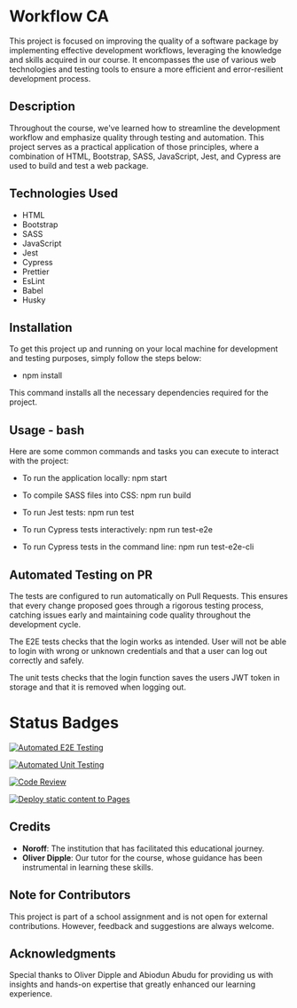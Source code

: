 # Workflow CA

This project is focused on improving the quality of a software package by implementing effective development workflows, leveraging the knowledge and skills acquired in our course. It encompasses the use of various web technologies and testing tools to ensure a more efficient and error-resilient development process.

## Description

Throughout the course, we've learned how to streamline the development workflow and emphasize quality through testing and automation. This project serves as a practical application of those principles, where a combination of HTML, Bootstrap, SASS, JavaScript, Jest, and Cypress are used to build and test a web package.

## Technologies Used

- HTML
- Bootstrap
- SASS
- JavaScript
- Jest
- Cypress
- Prettier
- EsLint
- Babel
- Husky

## Installation

To get this project up and running on your local machine for development and testing purposes, simply follow the steps below:

- npm install

This command installs all the necessary dependencies required for the project.

## Usage - bash

Here are some common commands and tasks you can execute to interact with the project:

- To run the application locally: npm start

- To compile SASS files into CSS: npm run build

- To run Jest tests: npm run test

- To run Cypress tests interactively: npm run test-e2e

- To run Cypress tests in the command line: npm run test-e2e-cli

## Automated Testing on PR

The tests are configured to run automatically on Pull Requests. This ensures that every change proposed goes through a rigorous testing process, catching issues early and maintaining code quality throughout the development cycle.

The E2E tests checks that the login works as intended. User will not be able to login with wrong or unknown credentials and that a user can log out correctly and safely.

The unit tests checks that the login function saves the users JWT token in storage and that it is removed when logging out.

# Status Badges

[![Automated E2E Testing](https://github.com/Spookyrumble/Workflow-CA/actions/workflows/E2E-test.yml/badge.svg)](https://github.com/Spookyrumble/Workflow-CA/actions/workflows/E2E-test.yml)

[![Automated Unit Testing](https://github.com/Spookyrumble/Workflow-CA/actions/workflows/unit-test.yml/badge.svg)](https://github.com/Spookyrumble/Workflow-CA/actions/workflows/unit-test.yml)

[![Code Review](https://github.com/Spookyrumble/Workflow-CA/actions/workflows/gpt.yml/badge.svg)](https://github.com/Spookyrumble/Workflow-CA/actions/workflows/gpt.yml)

[![Deploy static content to Pages](https://github.com/Spookyrumble/Workflow-CA/actions/workflows/pages.yml/badge.svg)](https://github.com/Spookyrumble/Workflow-CA/actions/workflows/pages.yml)

## Credits

- **Noroff**: The institution that has facilitated this educational journey.
- **Oliver Dipple**: Our tutor for the course, whose guidance has been instrumental in learning these skills.

## Note for Contributors

This project is part of a school assignment and is not open for external contributions. However, feedback and suggestions are always welcome.

## Acknowledgments

Special thanks to Oliver Dipple and Abiodun Abudu for providing us with insights and hands-on expertise that greatly enhanced our learning experience.

